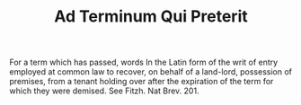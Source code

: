 ---
title: Ad Terminum Qui Preterit
permalink: "/definitions/ad-terminum-qui-preterit.html"
body: For a term which has passed, words In the Latin form of the writ of entry employed
  at common law to recover, on behalf of a land-lord, possession of premises, from
  a tenant holding over after the expiration of the term for which they were demised.
  See Fitzh. Nat Brev. 201.
published_at: '2018-07-07'
layout: post
---
